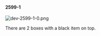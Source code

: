 #### 2599-1
![dev-2599-1-0.png](https://github.com/lil-lab/nlvr/raw/master/nlvr/dev/images/3/dev-2599-1-0.png "dev-2599-1-0.png")

There are 2 boxes with a black item on top.